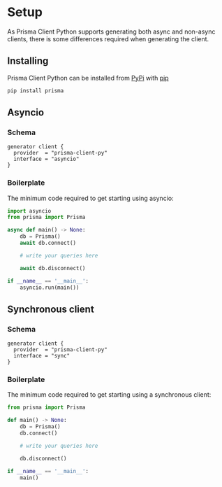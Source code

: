 # Setup

As Prisma Client Python supports generating both async and non-async clients, there is some differences required when generating the client.

## Installing

Prisma Client Python can be installed from [PyPi](https://pypi.org/project/prisma/) with [pip](https://pip.pypa.io/en/stable/)

```sh
pip install prisma
```

## Asyncio

### Schema

```prisma
generator client {
  provider  = "prisma-client-py"
  interface = "asyncio"
}
```

### Boilerplate

The minimum code required to get starting using asyncio:

```py
import asyncio
from prisma import Prisma

async def main() -> None:
    db = Prisma()
    await db.connect()

    # write your queries here

    await db.disconnect()

if __name__ == '__main__':
    asyncio.run(main())
```

## Synchronous client

### Schema

```prisma
generator client {
  provider  = "prisma-client-py"
  interface = "sync"
}
```

### Boilerplate

The minimum code required to get starting using a synchronous client:

```py
from prisma import Prisma

def main() -> None:
    db = Prisma()
    db.connect()

    # write your queries here

    db.disconnect()

if __name__ == '__main__':
    main()
```
